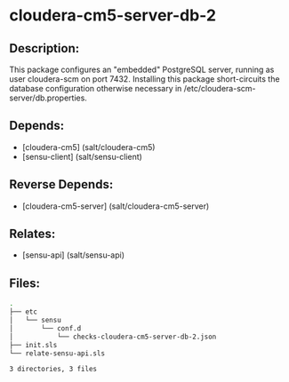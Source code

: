 # cloudera-cm5-server-db-2

## Description:

This package configures an "embedded" PostgreSQL server, running as user
cloudera-scm on port 7432. Installing this package short-circuits the database
configuration otherwise necessary in /etc/cloudera-scm-server/db.properties.

## Depends:

  -  [cloudera-cm5] (salt/cloudera-cm5)
  -  [sensu-client] (salt/sensu-client)

## Reverse Depends:

  -  [cloudera-cm5-server] (salt/cloudera-cm5-server)

## Relates:

  -  [sensu-api] (salt/sensu-api)

## Files:

```bash
.
├── etc
│   └── sensu
│       └── conf.d
│           └── checks-cloudera-cm5-server-db-2.json
├── init.sls
└── relate-sensu-api.sls

3 directories, 3 files
```
